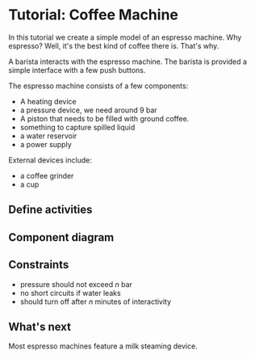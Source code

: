 # Tutorial: Coffee Machine

In this tutorial we create a simple model of an espresso machine.
Why espresso? Well, it's the best kind of coffee there is. That's why.

A barista interacts with the espresso machine.
The barista is provided a simple interface with a few push buttons.

The espresso machine consists of a few components:

- A heating device
- a pressure device, we need around 9 bar
- A piston that needs to be filled with ground coffee.
- something to capture spilled liquid
- a water reservoir
- a power supply

External devices include:

- a coffee grinder
- a cup

## Define activities

## Component diagram

## Constraints

- pressure should not exceed _n_ bar
- no short circuits if water leaks
- should turn off after _n_ minutes of interactivity


## What's next

Most espresso machines feature a milk steaming device.
